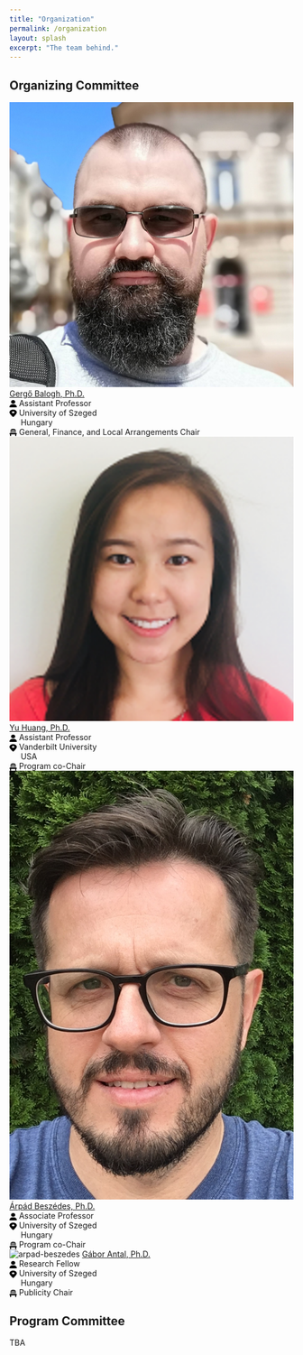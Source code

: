```yaml
---
title: "Organization"
permalink: /organization
layout: splash
excerpt: "The team behind."
---
```


## Organizing Committee

<p class="align-center">
<div class="three-column">
  <img class="align-center selfy" alt="gergo-balogh" src="assets/images/gergo_balogh.jpg"/>
  <a class="name" href="https://www.inf.u-szeged.hu/~geryxyz">Gergő Balogh, Ph.D.</a><br/>
  <span class="emph">
    <img src="assets/images/icon_person.svg" style="vertical-align: middle;" width="13" height="13"> Assistant Professor<br/> 
    <img src="assets/images/icon_location.svg" style="vertical-align: middle;" width="13" height="13"> University of Szeged<br/>
    <img src="https://flagcdn.com/16x12/hu.png" style="vertical-align: middle;" width="16" height="12"> Hungary<br/>
    <img src="assets/images/icon_chair.svg" style="vertical-align: middle;" width="13" height="13"> General, Finance, and Local Arrangements Chair
  </span>
</div>
<div class="three-column">
  <img class="align-center selfy" alt="yu-huang" src="assets/images/yu_huang.png"/>
  <a class="name" href="https://yuhuang-lab.github.io/">Yu Huang, Ph.D.</a><br/>
  <span class="emph">
    <img src="assets/images/icon_person.svg" style="vertical-align: middle;" width="13" height="13"> Assistant Professor<br/> 
    <img src="assets/images/icon_location.svg" style="vertical-align: middle;" width="13" height="13"> Vanderbilt University<br/>
    <img src="https://flagcdn.com/16x12/us.png" style="vertical-align: middle;" width="16" height="12"> USA<br/>
    <img src="assets/images/icon_chair.svg" style="vertical-align: middle;" width="13" height="13"> Program co-Chair
  </span>
</div>
<div class="three-column">
    <img class="align-center selfy" alt="arpad-beszedes" src="assets/images/arpad_beszedes.jpg"/>
    <a class="name" href="http://www.inf.u-szeged.hu/~beszedes/eng/index.html">Árpád Beszédes, Ph.D.</a><br/>
    <span class="emph">
      <img src="assets/images/icon_person.svg" style="vertical-align: middle;" width="13" height="13"> Associate Professor <br/> 
      <img src="assets/images/icon_location.svg" style="vertical-align: middle;" width="13" height="13"> University of Szeged<br/>
      <img src="https://flagcdn.com/16x12/hu.png" style="vertical-align: middle;" width="16" height="12"> Hungary<br/>
      <img src="assets/images/icon_chair.svg" style="vertical-align: middle;" width="13" height="13"> Program co-Chair
    </span>
</div>
<div class="three-column">
    <img class="align-center selfy" alt="arpad-beszedes" src="assets/images/arpad_beszedes.png"/>
    <a class="name" href="http://www.inf.u-szeged.hu/~antal">Gábor Antal, Ph.D.</a><br/>
    <span class="emph">
      <img src="assets/images/icon_person.svg" style="vertical-align: middle;" width="13" height="13"> Research Fellow <br/> 
      <img src="assets/images/icon_location.svg" style="vertical-align: middle;" width="13" height="13"> University of Szeged<br/>
      <img src="https://flagcdn.com/16x12/hu.png" style="vertical-align: middle;" width="16" height="12"> Hungary<br/>
      <img src="assets/images/icon_chair.svg" style="vertical-align: middle;" width="13" height="13"> Publicity Chair
    </span>
</div>

</p>

## Program Committee

TBA
